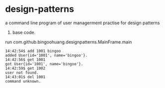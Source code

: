 design-patterns
===============

a command line program of user managerment practise for design patterns

1. base code.

run com.github.bingoohuang.designpatterns.MainFrame.main

```
14:42:54$ add 1001 bingoo
added User{id='1001', name='bingoo'}.
14:42:56$ get 1001
got User{id='1001', name='bingoo'}.
14:42:59$ get 1002
user not found.
14:43:01$ del 1001
command unknown.
```
